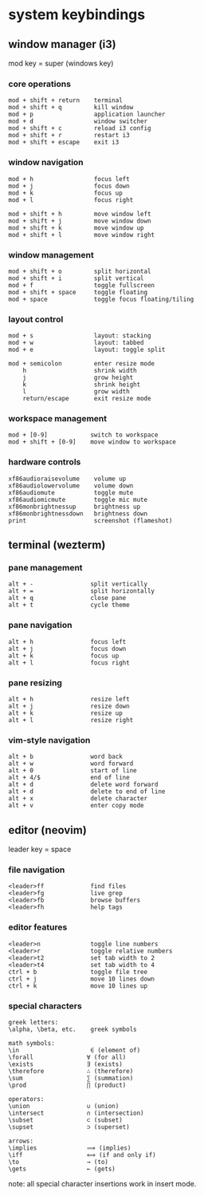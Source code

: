 # system keybindings

## window manager (i3)
mod key = super (windows key)

### core operations
```
mod + shift + return    terminal
mod + shift + q         kill window
mod + p                 application launcher
mod + d                 window switcher
mod + shift + c         reload i3 config
mod + shift + r         restart i3
mod + shift + escape    exit i3
```

### window navigation
```
mod + h                 focus left
mod + j                 focus down
mod + k                 focus up
mod + l                 focus right

mod + shift + h         move window left
mod + shift + j         move window down
mod + shift + k         move window up
mod + shift + l         move window right
```

### window management
```
mod + shift + o         split horizontal
mod + shift + i         split vertical
mod + f                 toggle fullscreen
mod + shift + space     toggle floating
mod + space             toggle focus floating/tiling
```

### layout control
```
mod + s                 layout: stacking
mod + w                 layout: tabbed
mod + e                 layout: toggle split

mod + semicolon         enter resize mode
    h                   shrink width
    j                   grow height
    k                   shrink height
    l                   grow width
    return/escape       exit resize mode
```

### workspace management
```
mod + [0-9]            switch to workspace
mod + shift + [0-9]    move window to workspace
```

### hardware controls
```
xf86audioraisevolume    volume up
xf86audiolowervolume    volume down
xf86audiomute           toggle mute
xf86audiomicmute        toggle mic mute
xf86monbrightnessup     brightness up
xf86monbrightnessdown   brightness down
print                   screenshot (flameshot)
```

## terminal (wezterm)

### pane management
```
alt + -                split vertically
alt + =                split horizontally
alt + q                close pane
alt + t                cycle theme
```

### pane navigation
```
alt + h                focus left
alt + j                focus down
alt + k                focus up
alt + l                focus right
```

### pane resizing
```
alt + h                resize left
alt + j                resize down
alt + k                resize up
alt + l                resize right
```

### vim-style navigation
```
alt + b                word back
alt + w                word forward
alt + 0                start of line
alt + 4/$              end of line
alt + d                delete word forward
alt + d                delete to end of line
alt + x                delete character
alt + v                enter copy mode
```

## editor (neovim)
leader key = space

### file navigation
```
<leader>ff             find files
<leader>fg             live grep
<leader>fb             browse buffers
<leader>fh             help tags
```

### editor features
```
<leader>n              toggle line numbers
<leader>r              toggle relative numbers
<leader>t2             set tab width to 2
<leader>t4             set tab width to 4
ctrl + b               toggle file tree
ctrl + j               move 10 lines down
ctrl + k               move 10 lines up
```

### special characters
```
greek letters:
\alpha, \beta, etc.    greek symbols

math symbols:
\in                    ∈ (element of)
\forall               ∀ (for all)
\exists               ∃ (exists)
\therefore            ∴ (therefore)
\sum                  ∑ (summation)
\prod                 ∏ (product)

operators:
\union                ∪ (union)
\intersect            ∩ (intersection)
\subset               ⊂ (subset)
\supset               ⊃ (superset)

arrows:
\implies              ⟹ (implies)
\iff                  ⟺ (if and only if)
\to                   → (to)
\gets                 ← (gets)
```

note: all special character insertions work in insert mode.
